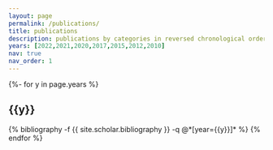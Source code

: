 ```yaml
---
layout: page
permalink: /publications/
title: publications
description: publications by categories in reversed chronological order. generated by jekyll-scholar.
years: [2022,2021,2020,2017,2015,2012,2010]
nav: true
nav_order: 1
---
```

<!-- _pages/publications.md -->
<div class="publications">

{%- for y in page.years %}
  <h2 class="year">{{y}}</h2>
  {% bibliography -f {{ site.scholar.bibliography }} -q @*[year={{y}}]* %}
{% endfor %}

</div>

